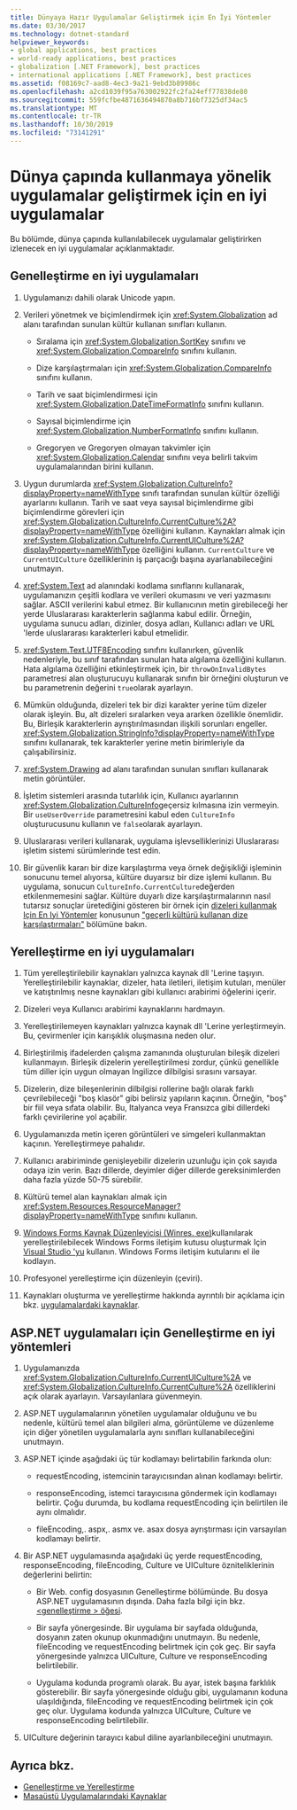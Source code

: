 ```yaml
---
title: Dünyaya Hazır Uygulamalar Geliştirmek için En İyi Yöntemler
ms.date: 03/30/2017
ms.technology: dotnet-standard
helpviewer_keywords:
- global applications, best practices
- world-ready applications, best practices
- globalization [.NET Framework], best practices
- international applications [.NET Framework], best practices
ms.assetid: f08169c7-aad8-4ec3-9a21-9ebd3b89986c
ms.openlocfilehash: a2cd1039f95a763002922fc2fa24eff77838de80
ms.sourcegitcommit: 559fcfbe4871636494870a8b716bf7325df34ac5
ms.translationtype: MT
ms.contentlocale: tr-TR
ms.lasthandoff: 10/30/2019
ms.locfileid: "73141291"
---
```

# <a name="best-practices-for-developing-world-ready-applications"></a>Dünya çapında kullanmaya yönelik uygulamalar geliştirmek için en iyi uygulamalar

Bu bölümde, dünya çapında kullanılabilecek uygulamalar geliştirirken izlenecek en iyi uygulamalar açıklanmaktadır.

## <a name="globalization-best-practices"></a>Genelleştirme en iyi uygulamaları

1. Uygulamanızı dahili olarak Unicode yapın.

2. Verileri yönetmek ve biçimlendirmek için <xref:System.Globalization> ad alanı tarafından sunulan kültür kullanan sınıfları kullanın.

    - Sıralama için <xref:System.Globalization.SortKey> sınıfını ve <xref:System.Globalization.CompareInfo> sınıfını kullanın.

    - Dize karşılaştırmaları için <xref:System.Globalization.CompareInfo> sınıfını kullanın.

    - Tarih ve saat biçimlendirmesi için <xref:System.Globalization.DateTimeFormatInfo> sınıfını kullanın.

    - Sayısal biçimlendirme için <xref:System.Globalization.NumberFormatInfo> sınıfını kullanın.

    - Gregoryen ve Gregoryen olmayan takvimler için <xref:System.Globalization.Calendar> sınıfını veya belirli takvim uygulamalarından birini kullanın.

3. Uygun durumlarda <xref:System.Globalization.CultureInfo?displayProperty=nameWithType> sınıfı tarafından sunulan kültür özelliği ayarlarını kullanın. Tarih ve saat veya sayısal biçimlendirme gibi biçimlendirme görevleri için <xref:System.Globalization.CultureInfo.CurrentCulture%2A?displayProperty=nameWithType> özelliğini kullanın. Kaynakları almak için <xref:System.Globalization.CultureInfo.CurrentUICulture%2A?displayProperty=nameWithType> özelliğini kullanın. `CurrentCulture` ve `CurrentUICulture` özelliklerinin iş parçacığı başına ayarlanabileceğini unutmayın.

4. <xref:System.Text> ad alanındaki kodlama sınıflarını kullanarak, uygulamanızın çeşitli kodlara ve verileri okumasını ve veri yazmasını sağlar. ASCII verilerini kabul etmez. Bir kullanıcının metin girebileceği her yerde Uluslararası karakterlerin sağlanma kabul edilir. Örneğin, uygulama sunucu adları, dizinler, dosya adları, Kullanıcı adları ve URL 'lerde uluslararası karakterleri kabul etmelidir.

5. <xref:System.Text.UTF8Encoding> sınıfını kullanırken, güvenlik nedenleriyle, bu sınıf tarafından sunulan hata algılama özelliğini kullanın. Hata algılama özelliğini etkinleştirmek için, bir `throwOnInvalidBytes` parametresi alan oluşturucuyu kullanarak sınıfın bir örneğini oluşturun ve bu parametrenin değerini `true`olarak ayarlayın.

6. Mümkün olduğunda, dizeleri tek bir dizi karakter yerine tüm dizeler olarak işleyin. Bu, alt dizeleri sıralarken veya ararken özellikle önemlidir. Bu, Birleşik karakterlerin ayrıştırılmasından ilişkili sorunları engeller. <xref:System.Globalization.StringInfo?displayProperty=nameWithType> sınıfını kullanarak, tek karakterler yerine metin birimleriyle da çalışabilirsiniz.

7. <xref:System.Drawing> ad alanı tarafından sunulan sınıfları kullanarak metin görüntüler.

8. İşletim sistemleri arasında tutarlılık için, Kullanıcı ayarlarının <xref:System.Globalization.CultureInfo>geçersiz kılmasına izin vermeyin. Bir `useUserOverride` parametresini kabul eden `CultureInfo` oluşturucusunu kullanın ve `false`olarak ayarlayın.

9. Uluslararası verileri kullanarak, uygulama işlevselliklerinizi Uluslararası işletim sistemi sürümlerinde test edin.

10. Bir güvenlik kararı bir dize karşılaştırma veya örnek değişikliği işleminin sonucunu temel alıyorsa, kültüre duyarsız bir dize işlemi kullanın. Bu uygulama, sonucun `CultureInfo.CurrentCulture`değerden etkilenmemesini sağlar. Kültüre duyarlı dize karşılaştırmalarının nasıl tutarsız sonuçlar üretediğini gösteren bir örnek için [dizeleri kullanmak Için En Iyi Yöntemler](../../../docs/standard/base-types/best-practices-strings.md) konusunun ["geçerli kültürü kullanan dize karşılaştırmaları"](../../../docs/standard/base-types/best-practices-strings.md#string-comparisons-that-use-the-current-culture) bölümüne bakın.

## <a name="localization-best-practices"></a>Yerelleştirme en iyi uygulamaları

1. Tüm yerelleştirilebilir kaynakları yalnızca kaynak dll 'Lerine taşıyın. Yerelleştirilebilir kaynaklar, dizeler, hata iletileri, iletişim kutuları, menüler ve katıştırılmış nesne kaynakları gibi kullanıcı arabirimi öğelerini içerir.

2. Dizeleri veya Kullanıcı arabirimi kaynaklarını hardmayın.

3. Yerelleştirilemeyen kaynakları yalnızca kaynak dll 'Lerine yerleştirmeyin. Bu, çevirmenler için karışıklık oluşmasına neden olur.

4. Birleştirilmiş ifadelerden çalışma zamanında oluşturulan bileşik dizeleri kullanmayın. Birleşik dizelerin yerelleştirilmesi zordur, çünkü genellikle tüm diller için uygun olmayan Ingilizce dilbilgisi sırasını varsayar.

5. Dizelerin, dize bileşenlerinin dilbilgisi rollerine bağlı olarak farklı çevrilebileceği "boş klasör" gibi belirsiz yapıların kaçının. Örneğin, "boş" bir fiil veya sıfata olabilir. Bu, Italyanca veya Fransızca gibi dillerdeki farklı çevirilerine yol açabilir.

6. Uygulamanızda metin içeren görüntüleri ve simgeleri kullanmaktan kaçının. Yerelleştirmeye pahalıdır.

7. Kullanıcı arabiriminde genişleyebilir dizelerin uzunluğu için çok sayıda odaya izin verin. Bazı dillerde, deyimler diğer dillerde gereksinimlerden daha fazla yüzde 50-75 sürebilir.

8. Kültürü temel alan kaynakları almak için <xref:System.Resources.ResourceManager?displayProperty=nameWithType> sınıfını kullanın.

9. [Windows Forms Kaynak Düzenleyicisi (Winres. exe)](../../../docs/framework/tools/winres-exe-windows-forms-resource-editor.md)kullanılarak yerelleştirilebilecek Windows Forms iletişim kutusu oluşturmak Için [Visual Studio 'yu](https://visualstudio.microsoft.com/vs/?utm_medium=microsoft&utm_source=docs.microsoft.com&utm_campaign=inline+link) kullanın. Windows Forms iletişim kutularını el ile kodlayın.

10. Profesyonel yerelleştirme için düzenleyin (çeviri).

11. Kaynakları oluşturma ve yerelleştirme hakkında ayrıntılı bir açıklama için bkz. [uygulamalardaki kaynaklar](../../../docs/framework/resources/index.md).

## <a name="globalization-best-practices-for-aspnet-applications"></a>ASP.NET uygulamaları için Genelleştirme en iyi yöntemleri

1. Uygulamanızda <xref:System.Globalization.CultureInfo.CurrentUICulture%2A> ve <xref:System.Globalization.CultureInfo.CurrentCulture%2A> özelliklerini açık olarak ayarlayın. Varsayılanlara güvenmeyin.

2. ASP.NET uygulamalarının yönetilen uygulamalar olduğunu ve bu nedenle, kültürü temel alan bilgileri alma, görüntüleme ve düzenleme için diğer yönetilen uygulamalarla aynı sınıfları kullanabileceğini unutmayın.

3. ASP.NET içinde aşağıdaki üç tür kodlamayı belirtabilin farkında olun:

    - requestEncoding, istemcinin tarayıcısından alınan kodlamayı belirtir.

    - responseEncoding, istemci tarayıcısına göndermek için kodlamayı belirtir. Çoğu durumda, bu kodlama requestEncoding için belirtilen ile aynı olmalıdır.

    - fileEncoding,. aspx,. asmx ve. asax dosya ayrıştırması için varsayılan kodlamayı belirtir.

4. Bir ASP.NET uygulamasında aşağıdaki üç yerde requestEncoding, responseEncoding, fileEncoding, Culture ve UICulture özniteliklerinin değerlerini belirtin:

    - Bir Web. config dosyasının Genelleştirme bölümünde. Bu dosya ASP.NET uygulamasının dışında. Daha fazla bilgi için bkz. [\<genelleştirme > öğesi](https://docs.microsoft.com/previous-versions/dotnet/netframework-4.0/hy4kkhe0(v=vs.100)).

    - Bir sayfa yönergesinde. Bir uygulama bir sayfada olduğunda, dosyanın zaten okunup okunmadığını unutmayın. Bu nedenle, fileEncoding ve requestEncoding belirtmek için çok geç. Bir sayfa yönergesinde yalnızca UICulture, Culture ve responseEncoding belirtilebilir.

    - Uygulama kodunda programlı olarak. Bu ayar, istek başına farklılık gösterebilir. Bir sayfa yönergesinde olduğu gibi, uygulamanın koduna ulaşıldığında, fileEncoding ve requestEncoding belirtmek için çok geç olur. Uygulama kodunda yalnızca UICulture, Culture ve responseEncoding belirtilebilir.

5. UICulture değerinin tarayıcı kabul diline ayarlanbileceğini unutmayın.

## <a name="see-also"></a>Ayrıca bkz.

- [Genelleştirme ve Yerelleştirme](../../../docs/standard/globalization-localization/index.md)
- [Masaüstü Uygulamalarındaki Kaynaklar](../../../docs/framework/resources/index.md)
